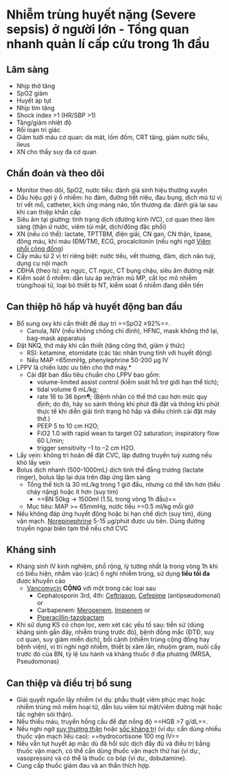 #  Nhiễm trùng huyết nặng (Severe sepsis) ở người lớn - Tổng quan nhanh quản lí cấp cứu trong 1h đầu  
  
## Lâm sàng  
- Nhịp thở tăng  
- SpO2 giảm  
- Huyết áp tụt  
- Nhịp tim tăng  
- Shock index >1 (HR/SBP >1)  
- Tăng/giảm nhiệt độ  
- Rối loạn tri giác  
- Giảm tưới máu cơ quan: da mát, lốm đốm, CRT tăng, giảm nước tiểu, ileus  
- XN cho thấy suy đa cơ quan  
## Chẩn đoán và theo dõi  
- Monitor theo dõi, SpO2, nước tiểu: đánh giá sinh hiệu thường xuyên  
- Dấu hiệu gợi ý ổ nhiễm: ho đàm, đường tiết niệu, đau bụng, dịch mủ từ vị trí vết mổ, catheter, kích ứng màng não, tổn thương da: đánh giá lại sau khi can thiệp khẩn cấp  
- Siêu âm tại giường: tình trạng dịch (đường kính IVC), cơ quan theo lâm sàng (thận ứ nước, viêm túi mật, dịch/đông đặc phổi)  
- XN (nếu có thể): lactate, TPTTBM, điện giải, CN gan, CN thận, lipase, đông máu, khí máu (ĐM/TM), ECG, procalcitonin (nếu nghi ngờ [Viêm phổi cộng đồng](Ti%E1%BA%BFp%20c%E1%BA%ADn%20ch%E1%BA%A9n%20%C4%91o%C3%A1n%20v%C3%A0%20x%E1%BB%AD%20tr%C3%AD%20vi%C3%AAm%20ph%E1%BB%95i.md))  
- Cấy máu từ 2 vị trí riêng biệt: nước tiểu, vết thương, đàm, dịch não tuỷ, dụng cụ nội mạch  
- CĐHA (theo ls): xq ngực, CT ngực, CT bụng chậu, siêu âm đường mật  
- Kiểm soát ổ nhiễm: dẫn lưu áp xe/tràn mủ MP, cắt lọc mô nhiễm trùng/hoại tử, loại bỏ thiết bị NT, kiểm soát ổ nhiễm đang diễn tiến  
## Can thiệp hô hấp và huyết động ban đầu  
- Bổ sung oxy khi cần thiết để duy trì ==SpO2 ≥92%==.  
	- Canula, NIV (nếu không chống chỉ định), HFNC, mask không thở lại, bag-mask apparatus  
- Đặt NKQ, thở máy khi cần thiết (tăng công thở, giảm ý thức)  
	- RSI: ketamine, etomidate (các tác nhân trung tính với huyết động)  
	- Nếu MAP <65mmHg, phenylephrine 50-200 μg IV  
- LPPV là chiến lược ưu tiên cho thở máy.*  
	- Cài đặt ban đầu tiêu chuẩn cho LPPV bao gồm:   
		- volume-limited assist control (kiểm soát hỗ trợ giới hạn thể tích);  
		- tidal volume 6 mL/kg;  
		- rate 16 to 36 bpm¶; (Bệnh nhân có thể thở cao hơn mức quy định; do đó, hãy so sánh thông khí phút đã đặt và thông khí phút thực tế khi diễn giải tình trạng hô hấp và điều chỉnh cài đặt máy thở.)  
		- PEEP 5 to 10 cm H2O;  
		- FiO2 1.0 with rapid wean to target O2 saturation; inspiratory flow 60 L/min;  
		- trigger sensitivity –1 to –2 cm H2O.  
- Lấy vein: không trì hoãn để đặt CVC, lập đường truyền tuỷ xương nếu khó lấy vein  
- Bolus dịch nhanh (500-1000mL) dịch tinh thể đẳng trương (lactate ringer), bolus lặp lại dựa trên đáp ứng lâm sàng  
	- Tổng thể tích là 30 mL/kg trong 1 giờ đầu, nhưng có thể lớn hơn (tiểu chảy nặng) hoặc ít hơn (suy tim)  
		- ==BN 50kg -> 1500ml (1.5L trong vòng 1h đầu)==  
	- Mục tiêu: MAP >= 65mmHg, nước tiểu >=0.5 ml/kg mỗi giờ  
- Nếu không đáp ứng huyết động hoặc bị hạn chế dịch (suy tim), dùng vận mạch. [Norepinephrine](./100%20Reference%20notes/Drug/Norepinephrine.md) 5-15 μg/phút được ưu tiên. Dùng đường truyền ngoại biên tạm thể nếu chờ CVC  
## Kháng sinh  
- Kháng sinh IV kinh nghiệm, phổ rộng, lý tưởng nhất là trong vòng 1h khi có biểu hiện, nhắm vào (các) ổ nghi nhiễm trùng, sử dụng **liều tối đa** được khuyến cáo  
	- [Vancomycin](Vancomycin.md) **CỘNG** với một trong các loại sau  
		- Cephalosporin 3rd, 4th: [Ceftriaxon](./100%20Reference%20notes/Ceftriaxon.md), [Cefepime](Cefepime.md) (antipseudomonal) or  
		- Carbapenem: [Meropenem](Meronem.md), [Imipenem](Imipenem.md) or  
		- [Piperacillin-tazobactam](Piperacillin-tazobactam.md)  
- Khi sử dụng KS có chọn lọc, xem xét các yếu tố sau: tiền sử (dùng kháng sinh gần đây, nhiễm trùng trước đó), bệnh đồng mắc (ĐTĐ, suy cơ quan, suy giảm miễn dịch), bối cảnh (nhiễm trùng cộng đồng hay bệnh viện), vị trí nghi ngờ nhiễm, thiết bị xâm lấn, nhuộm gram, nuôi cấy trước đó của BN, tỷ lệ lưu hành và kháng thuốc ở địa phương (MRSA, Pseudomonas)  
  
## Can thiệp và điều trị bổ sung  
- Giải quyết nguồn lây nhiễm (ví dụ: phẫu thuật viêm phúc mạc hoặc nhiễm trùng mô mềm hoại tử, dẫn lưu viêm túi mật/viêm đường mật hoặc tắc nghẽn sỏi thận).  
- Nếu thiếu máu, truyền hồng cầu để đạt nồng độ ==HGB >7 g/dL==.  
- Nếu nghi ngờ [suy thượng thận](./100%20Reference%20notes/Suy%20th%C6%B0%E1%BB%A3ng%20th%E1%BA%ADn%20c%E1%BA%A5p%20-%20BS.%20Nh%C3%A2n.md) hoặc [sốc kháng trị](s%E1%BB%91c%20kh%C3%A1ng%20tr%E1%BB%8B.md) (ví dụ: cần dùng nhiều thuốc vận mạch liều cao): ==hydrocortisone 100 mg IV==  
- Nếu vẫn tụt huyết áp mặc dù đã hồi sức dịch đầy đủ và điều trị bằng thuốc vận mạch, có thể cần dùng thuốc vận mạch thứ hai (ví dụ:, vasopressin) và có thể là thuốc co bóp (ví dụ:, dobutamine).  
- Cung cấp thuốc giảm đau và an thần thích hợp.